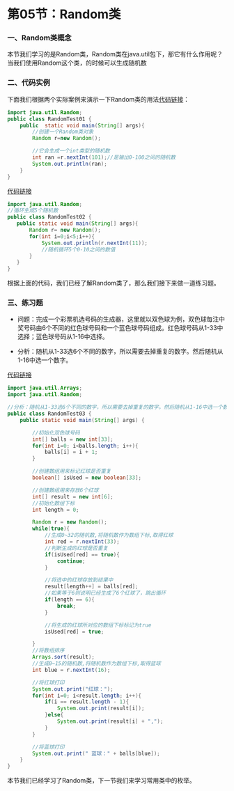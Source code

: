 # 第05节：Random类


### 一、Random类概念
本节我们学习的是Random类，Random类在java.util包下，那它有什么作用呢？  
当我们使用Random这个类，的时候可以生成随机数  

### 二、代码实例

下面我们根据两个实际案例来演示一下Random类的用法[代码链接](https://github.com/xiaozhoulee/java-examples/blob/master/06-%E5%B8%B8%E7%94%A8%E7%B1%BB/%E7%AC%AC05%E8%8A%82%EF%BC%9ARandom%E7%B1%BB/Random/RandomTest01.java)：
``` java
import java.util.Random;
public class RandomTest01 {
    public  static void main(String[] args){
        //创建一个Random类对象
        Random r=new Random();

        //它会生成一个int类型的随机数
        int ran =r.nextInt(101);//是输出0-100之间的随机数
        System.out.println(ran);
    }
}
```
[代码链接](https://github.com/xiaozhoulee/java-examples/blob/master/06-%E5%B8%B8%E7%94%A8%E7%B1%BB/%E7%AC%AC05%E8%8A%82%EF%BC%9ARandom%E7%B1%BB/Random/RandomTest02.java)
``` java
import java.util.Random;
//循环生成5个随机数
public class RandomTest02 {
   public static void main(String[] args){
       Random r= new Random();
       for(int i=0;i<5;i++){
           System.out.println(r.nextInt(11));
           //随机循环5个0-10之间的数值
       }
   }
}
```
根据上面的代码，我们已经了解Random类了，那么我们接下来做一道练习题。  

### 三、练习题

* 问题：完成一个彩票机选号码的生成器，这里就以双色球为例，双色球每注中奖号码由6个不同的红色球号码和一个蓝色球号码组成。红色球号码从1-33中选择；蓝色球号码从1-16中选择。

* 分析：随机从1-33选6个不同的数字，所以需要去掉重复的数字。然后随机从1-16中选一个数字。  

[代码链接](https://github.com/xiaozhoulee/java-examples/blob/master/06-%E5%B8%B8%E7%94%A8%E7%B1%BB/%E7%AC%AC05%E8%8A%82%EF%BC%9ARandom%E7%B1%BB/Random/RandomTest03.java)

``` java
import java.util.Arrays;
import java.util.Random;

//分析：随机从1-33选6个不同的数字，所以需要去掉重复的数字。然后随机从1-16中选一个数字。
public class RandomTest03 {
    public static void main(String[] args) {

        //初始化双色球号码
        int[] balls = new int[33];
        for(int i=0; i<balls.length; i++){
            balls[i] = i + 1;
        }

        //创建数组用来标记红球是否重复
        boolean[] isUsed = new boolean[33];

        //创建数组用来存放6个红球
        int[] result = new int[6];
        //初始化数组下标
        int length = 0;

        Random r = new Random();
        while(true){
            //生成0~32的随机数,将随机数作为数组下标,取得红球
            int red = r.nextInt(33);
            //判断生成的红球是否重复
            if(isUsed[red] == true){
                continue;
            }

            //将选中的红球存放到结果中
            result[length++] = balls[red];
            //如果等于6则说明已经生成了6个红球了，跳出循环
            if(length == 6){
                break;
            }

            //将生成的红球所对应的数组下标标记为true
            isUsed[red] = true;

        }
        //将数组排序
        Arrays.sort(result);
        //生成0~15的随机数,将随机数作为数组下标,取得蓝球
        int blue = r.nextInt(16);

        //将红球打印
        System.out.print("红球：");
        for(int i=0; i<result.length; i++){
            if(i == result.length - 1){
                System.out.print(result[i]);
            }else{
                System.out.print(result[i] + ",");
            }
        }

        //将蓝球打印
        System.out.print(" 蓝球：" + balls[blue]);
    }
}
```
本节我们已经学习了Random类，下一节我们来学习常用类中的枚举。





